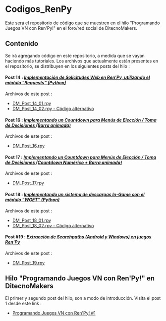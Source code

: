 # Codigos_RenPy
Este será el repositorio de código que se muestren en el hilo "Programando Juegos VN con Ren'Py!" en el foro/red social de DitecnoMakers.


## Contenido
Se irá agregando código en este repositorio, a medida que se vayan haciendo más tutoriales.
Los archivos que actualmente están presentes en el repositorio, se distribuyen en los siguientes posts del hilo :

#### Post 14 : _[Implementación de Solicitudes Web en Ren'Py, utilizando el módulo "Requests" (Python)](https://ditecnomakers.com/programando-juegos-vn-con-renpy-14-2/)_
Archivos de este post :
* [DM_Post_14_01.rpy](https://github.com/CharlieFuu69/Codigos_RenPy/blob/4a0be8e771d0bf1bc82264a7d3fd2dc47c96eab6/DM_Post_14_01.rpy)
* [DM_Post_14_02.rpy - Código alternativo](https://github.com/CharlieFuu69/Codigos_RenPy/blob/4a0be8e771d0bf1bc82264a7d3fd2dc47c96eab6/DM_Post_14_02.rpy)

#### Post 16 : _[Implementando un Countdown para Menús de Elección / Toma de Decisiones (Barra animada)](https://ditecnomakers.com/programando-juegos-vn-con-renpy-16/)_
Archivos de este post :
* [DM_Post_16.rpy](https://github.com/CharlieFuu69/Codigos_RenPy/blob/b4744f249e1e5c2f3042d57f932c3b91de4b5c3a/DM_Post_16.rpy)

#### Post 17 : _[Implementando un Countdown para Menús de Elección / Toma de Decisiones (Countdown Numérico + Barra animada)](https://ditecnomakers.com/programando-juegos-vn-con-renpy-17-2/)_
Archivos de este post :
* [DM_Post_17.rpy](https://github.com/CharlieFuu69/Codigos_RenPy/blob/b97dd634f3a931480cb6421f10f5353f4e5d86b4/DM_Post_17.rpy)

#### Post 18 : _[Implementando un sistema de descargas In-Game con el módulo "WGET" (Python)](https://ditecnomakers.com/programando-juegos-vn-con-renpy-18/)_

Archivos de este post :
* [DM_Post_18_01.rpy](https://github.com/CharlieFuu69/Codigos_RenPy/blob/7d30b90fdee62f149277b54040ba5c5dfac0ef49/DM_Post_18_01.rpy)
* [DM_Post_18_02.rpy - Código alternativo](https://github.com/CharlieFuu69/Codigos_RenPy/blob/c7f9837bc93f21a1f3609010304473f30982b8a0/DM_Post_18_02.rpy)

#### Post #19 : _[Extracción de Searchpaths (Android y Windows) en juegos Ren'Py](https://ditecnomakers.com/programando-juegos-vn-con-renpy-19/)_

Archivos de este post :
* [DM_Post_19.rpy](https://github.com/CharlieFuu69/Codigos_RenPy/blob/0b494f3c6d9e658839da4cf1095252e8a726980b/DM_Post_19.rpy)


## Hilo "Programando Juegos VN con Ren'Py!" en DitecnoMakers
El primer y segundo post del hilo, son a modo de introducción. Visita el post 1 desde este link :

* [Programando Juegos VN con Ren'Py! #1](https://ditecnomakers.com/programa-juegos-vn-con-renpy-1-que-es-renpy-a-que-tipo-de-juegos-esta-orientado-este-motor/)
